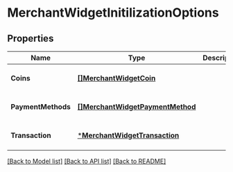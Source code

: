 # MerchantWidgetInitilizationOptions

## Properties
Name | Type | Description | Notes
------------ | ------------- | ------------- | -------------
**Coins** | [**[]MerchantWidgetCoin**](merchant.WidgetCoin.md) |  | [optional] [default to null]
**PaymentMethods** | [**[]MerchantWidgetPaymentMethod**](merchant.WidgetPaymentMethod.md) |  | [optional] [default to null]
**Transaction** | [***MerchantWidgetTransaction**](merchant.WidgetTransaction.md) |  | [optional] [default to null]

[[Back to Model list]](../README.md#documentation-for-models) [[Back to API list]](../README.md#documentation-for-api-endpoints) [[Back to README]](../README.md)

